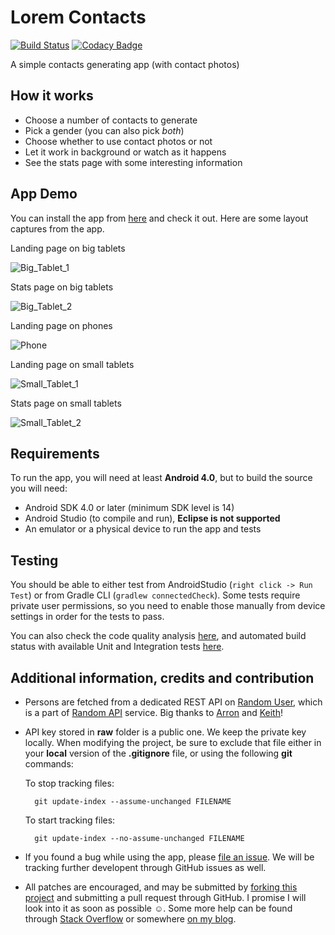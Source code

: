 # Lorem Contacts

[![Build Status](https://travis-ci.org/milosmns/contacts-generator-android.svg?branch=master)](https://travis-ci.org/milosmns/contacts-generator-android)
[![Codacy Badge](https://api.codacy.com/project/badge/Grade/496513ff12ae42cbbfae805077744698)](https://www.codacy.com/app/milosmns/contacts-generator-android?utm_source=github.com&amp;utm_medium=referral&amp;utm_content=milosmns/contacts-generator-android&amp;utm_campaign=Badge_Grade)

A simple contacts generating app (with contact photos)

How it works
------------

- Choose a number of contacts to generate
- Pick a gender (you can also pick _both_)
- Choose whether to use contact photos or not
- Let it work in background or watch as it happens
- See the stats page with some interesting information

App Demo
--------

You can install the app from [here](https://play.google.com/store/apps/details?id=me.angrybyte.contactsgenerator) and check it out. Here are some layout captures from the app.

Landing page on big tablets

![Big_Tablet_1](https://raw.githubusercontent.com/milosmns/contacts-generator-android/master/resources/github-listing/bigtablet-main-landscape.png)

Stats page on big tablets

![Big_Tablet_2](https://raw.githubusercontent.com/milosmns/contacts-generator-android/master/resources/github-listing/bigtablet-stats-landscape.png)

Landing page on phones

![Phone](https://raw.githubusercontent.com/milosmns/contacts-generator-android/master/resources/github-listing/phone-stats-portrait.png)

Landing page on small tablets

![Small_Tablet_1](https://raw.githubusercontent.com/milosmns/contacts-generator-android/master/resources/github-listing/smalltablet-main-landscape.png)

Stats page on small tablets

![Small_Tablet_2](https://raw.githubusercontent.com/milosmns/contacts-generator-android/master/resources/github-listing/smalltablet-stats-landscape.png)

Requirements
------------

To run the app, you will need at least **Android 4.0**, but to build the source you will need:

- Android SDK 4.0 or later (minimum SDK level is 14)
- Android Studio (to compile and run), **Eclipse is not supported**
- An emulator or a physical device to run the app and tests

Testing
-------

You should be able to either test from AndroidStudio (```right click -> Run Test```) or from Gradle CLI (```gradlew connectedCheck```). Some tests require private user permissions, so you need to enable those manually from device settings in order for the tests to pass.

You can also check the code quality analysis [here](https://www.codacy.com/app/milosmns/contacts-generator-android), and automated build status with available Unit and Integration tests [here](https://travis-ci.org/milosmns/contacts-generator-android).

Additional information, credits and contribution
------------------------------------------------

- Persons are fetched from a dedicated REST API on [Random User](https://randomuser.me/), which is a part of [Random API](https://randomapi.com/) service. Big thanks to [Arron](https://twitter.com/arronhunt) and [Keith](https://twitter.com/solewolf1993)!
- API key stored in **raw** folder is a public one. We keep the private key locally.
When modifying the project, be sure to exclude that file either in your **local** version
of the **.gitignore** file, or using the following **git** commands:

    To stop tracking files: 
    
        git update-index --assume-unchanged FILENAME
    
    To start tracking files: 
    
        git update-index --no-assume-unchanged FILENAME
        
- If you found a bug while using the app, please [file an issue](https://github.com/milosmns/contacts-generator-android/issues/new). We will be tracking further developent through GitHub issues as well.
- All patches are encouraged, and may be submitted by [forking this project](https://github.com/milosmns/contacts-generator-android/fork) and
submitting a pull request through GitHub. I promise I will look into it as soon as possible ☺.
Some more help can be found through [Stack Overflow](http://stackoverflow.com/questions/tagged/lorem-contacts) or somewhere [on my blog](http://angrybyte.me).
